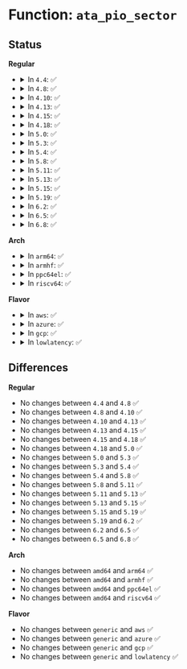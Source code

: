 # Function: <code>ata_pio_sector</code>

## Status
<b>Regular</b>
<ul>
<li>
<details>
<summary>In <code>4.4</code>: ✅</summary>

```c
void ata_pio_sector(struct ata_queued_cmd *qc);
```

**Collision:** Unique Static

**Inline:** No

**Transformation:** False

**Instances:**

```
In drivers/ata/libata-sff.c (ffffffff815dc780)
Location: drivers/ata/libata-sff.c:698
Inline: False
Direct callers:
  - drivers/ata/libata-sff.c:ata_pio_sectors
  - drivers/ata/libata-sff.c:ata_pio_sectors
```
**Symbols:**

```
ffffffff815dc780-ffffffff815dc871: ata_pio_sector (STB_LOCAL)
```
</details>
</li>
<li>
<details>
<summary>In <code>4.8</code>: ✅</summary>

```c
void ata_pio_sector(struct ata_queued_cmd *qc);
```

**Collision:** Unique Static

**Inline:** No

**Transformation:** False

**Instances:**

```
In drivers/ata/libata-sff.c (ffffffff81636500)
Location: drivers/ata/libata-sff.c:698
Inline: False
Direct callers:
  - drivers/ata/libata-sff.c:ata_pio_sectors
  - drivers/ata/libata-sff.c:ata_pio_sectors
```
**Symbols:**

```
ffffffff81636500-ffffffff816365f7: ata_pio_sector (STB_LOCAL)
```
</details>
</li>
<li>
<details>
<summary>In <code>4.10</code>: ✅</summary>

```c
void ata_pio_sector(struct ata_queued_cmd *qc);
```

**Collision:** Unique Static

**Inline:** No

**Transformation:** False

**Instances:**

```
In drivers/ata/libata-sff.c (ffffffff816675a0)
Location: drivers/ata/libata-sff.c:698
Inline: False
Direct callers:
  - drivers/ata/libata-sff.c:ata_pio_sectors
  - drivers/ata/libata-sff.c:ata_pio_sectors
```
**Symbols:**

```
ffffffff816675a0-ffffffff8166769b: ata_pio_sector (STB_LOCAL)
```
</details>
</li>
<li>
<details>
<summary>In <code>4.13</code>: ✅</summary>

```c
void ata_pio_sector(struct ata_queued_cmd *qc);
```

**Collision:** Unique Static

**Inline:** No

**Transformation:** False

**Instances:**

```
In drivers/ata/libata-sff.c (ffffffff8167bd10)
Location: drivers/ata/libata-sff.c:699
Inline: False
Direct callers:
  - drivers/ata/libata-sff.c:ata_pio_sectors
  - drivers/ata/libata-sff.c:ata_pio_sectors
```
**Symbols:**

```
ffffffff8167bd10-ffffffff8167be25: ata_pio_sector (STB_LOCAL)
```
</details>
</li>
<li>
<details>
<summary>In <code>4.15</code>: ✅</summary>

```c
void ata_pio_sector(struct ata_queued_cmd *qc);
```

**Collision:** Unique Static

**Inline:** No

**Transformation:** False

**Instances:**

```
In drivers/ata/libata-sff.c (ffffffff816e53b0)
Location: drivers/ata/libata-sff.c:699
Inline: False
Direct callers:
  - drivers/ata/libata-sff.c:ata_pio_sectors
  - drivers/ata/libata-sff.c:ata_pio_sectors
```
**Symbols:**

```
ffffffff816e53b0-ffffffff816e54cb: ata_pio_sector (STB_LOCAL)
```
</details>
</li>
<li>
<details>
<summary>In <code>4.18</code>: ✅</summary>

```c
void ata_pio_sector(struct ata_queued_cmd *qc);
```

**Collision:** Unique Static

**Inline:** No

**Transformation:** False

**Instances:**

```
In drivers/ata/libata-sff.c (ffffffff81721c50)
Location: drivers/ata/libata-sff.c:699
Inline: False
Direct callers:
  - drivers/ata/libata-sff.c:ata_pio_sectors
  - drivers/ata/libata-sff.c:ata_pio_sectors
```
**Symbols:**

```
ffffffff81721c50-ffffffff81721d6a: ata_pio_sector (STB_LOCAL)
```
</details>
</li>
<li>
<details>
<summary>In <code>5.0</code>: ✅</summary>

```c
void ata_pio_sector(struct ata_queued_cmd *qc);
```

**Collision:** Unique Static

**Inline:** No

**Transformation:** False

**Instances:**

```
In drivers/ata/libata-sff.c (ffffffff81744320)
Location: drivers/ata/libata-sff.c:669
Inline: False
Direct callers:
  - drivers/ata/libata-sff.c:ata_pio_sectors
  - drivers/ata/libata-sff.c:ata_pio_sectors
```
**Symbols:**

```
ffffffff81744320-ffffffff8174443a: ata_pio_sector (STB_LOCAL)
```
</details>
</li>
<li>
<details>
<summary>In <code>5.3</code>: ✅</summary>

```c
void ata_pio_sector(struct ata_queued_cmd *qc);
```

**Collision:** Unique Static

**Inline:** No

**Transformation:** False

**Instances:**

```
In drivers/ata/libata-sff.c (ffffffff817800c0)
Location: drivers/ata/libata-sff.c:653
Inline: False
Direct callers:
  - drivers/ata/libata-sff.c:ata_pio_sectors
  - drivers/ata/libata-sff.c:ata_pio_sectors
```
**Symbols:**

```
ffffffff817800c0-ffffffff81780217: ata_pio_sector (STB_LOCAL)
```
</details>
</li>
<li>
<details>
<summary>In <code>5.4</code>: ✅</summary>

```c
void ata_pio_sector(struct ata_queued_cmd *qc);
```

**Collision:** Unique Static

**Inline:** No

**Transformation:** False

**Instances:**

```
In drivers/ata/libata-sff.c (ffffffff817a3d80)
Location: drivers/ata/libata-sff.c:653
Inline: False
Direct callers:
  - drivers/ata/libata-sff.c:ata_pio_sectors
  - drivers/ata/libata-sff.c:ata_pio_sectors
```
**Symbols:**

```
ffffffff817a3d80-ffffffff817a3ed7: ata_pio_sector (STB_LOCAL)
```
</details>
</li>
<li>
<details>
<summary>In <code>5.8</code>: ✅</summary>

```c
void ata_pio_sector(struct ata_queued_cmd *qc);
```

**Collision:** Unique Static

**Inline:** No

**Transformation:** False

**Instances:**

```
In drivers/ata/libata-sff.c (ffffffff81869310)
Location: drivers/ata/libata-sff.c:649
Inline: False
Direct callers:
  - drivers/ata/libata-sff.c:ata_pio_sectors
  - drivers/ata/libata-sff.c:ata_pio_sectors
```
**Symbols:**

```
ffffffff81869310-ffffffff8186946b: ata_pio_sector (STB_LOCAL)
```
</details>
</li>
<li>
<details>
<summary>In <code>5.11</code>: ✅</summary>

```c
void ata_pio_sector(struct ata_queued_cmd *qc);
```

**Collision:** Unique Static

**Inline:** No

**Transformation:** False

**Instances:**

```
In drivers/ata/libata-sff.c (ffffffff81878120)
Location: drivers/ata/libata-sff.c:649
Inline: False
Direct callers:
  - drivers/ata/libata-sff.c:ata_pio_sectors
  - drivers/ata/libata-sff.c:ata_pio_sectors
```
**Symbols:**

```
ffffffff81878120-ffffffff8187827b: ata_pio_sector (STB_LOCAL)
```
</details>
</li>
<li>
<details>
<summary>In <code>5.13</code>: ✅</summary>

```c
void ata_pio_sector(struct ata_queued_cmd *qc);
```

**Collision:** Unique Static

**Inline:** No

**Transformation:** False

**Instances:**

```
In drivers/ata/libata-sff.c (ffffffff8185b6b0)
Location: drivers/ata/libata-sff.c:663
Inline: False
Direct callers:
  - drivers/ata/libata-sff.c:ata_pio_sectors
  - drivers/ata/libata-sff.c:ata_pio_sectors
```
**Symbols:**

```
ffffffff8185b6b0-ffffffff8185b7ee: ata_pio_sector (STB_LOCAL)
```
</details>
</li>
<li>
<details>
<summary>In <code>5.15</code>: ✅</summary>

```c
void ata_pio_sector(struct ata_queued_cmd *qc);
```

**Collision:** Unique Static

**Inline:** No

**Transformation:** False

**Instances:**

```
In drivers/ata/libata-sff.c (ffffffff818ea1e0)
Location: drivers/ata/libata-sff.c:663
Inline: False
Direct callers:
  - drivers/ata/libata-sff.c:ata_pio_sectors
  - drivers/ata/libata-sff.c:ata_pio_sectors
```
**Symbols:**

```
ffffffff818ea1e0-ffffffff818ea30c: ata_pio_sector (STB_LOCAL)
```
</details>
</li>
<li>
<details>
<summary>In <code>5.19</code>: ✅</summary>

```c
void ata_pio_sector(struct ata_queued_cmd *qc);
```

**Collision:** Unique Static

**Inline:** No

**Transformation:** False

**Instances:**

```
In drivers/ata/libata-sff.c (ffffffff81a3c470)
Location: drivers/ata/libata-sff.c:657
Inline: False
Direct callers:
  - drivers/ata/libata-sff.c:ata_pio_sectors
  - drivers/ata/libata-sff.c:ata_pio_sectors
```
**Symbols:**

```
ffffffff81a3c470-ffffffff81a3c633: ata_pio_sector (STB_LOCAL)
```
</details>
</li>
<li>
<details>
<summary>In <code>6.2</code>: ✅</summary>

```c
void ata_pio_sector(struct ata_queued_cmd *qc);
```

**Collision:** Unique Static

**Inline:** No

**Transformation:** False

**Instances:**

```
In drivers/ata/libata-sff.c (ffffffff81bc1410)
Location: drivers/ata/libata-sff.c:601
Inline: False
Direct callers:
  - drivers/ata/libata-sff.c:ata_pio_sectors
  - drivers/ata/libata-sff.c:ata_pio_sectors
```
**Symbols:**

```
ffffffff81bc1410-ffffffff81bc15c9: ata_pio_sector (STB_LOCAL)
```
</details>
</li>
<li>
<details>
<summary>In <code>6.5</code>: ✅</summary>

```c
void ata_pio_sector(struct ata_queued_cmd *qc);
```

**Collision:** Unique Static

**Inline:** No

**Transformation:** False

**Instances:**

```
In drivers/ata/libata-sff.c (ffffffff81c18ef0)
Location: drivers/ata/libata-sff.c:601
Inline: False
Direct callers:
  - drivers/ata/libata-sff.c:ata_pio_sectors
  - drivers/ata/libata-sff.c:ata_pio_sectors
```
**Symbols:**

```
ffffffff81c18ef0-ffffffff81c190a9: ata_pio_sector (STB_LOCAL)
```
</details>
</li>
<li>
<details>
<summary>In <code>6.8</code>: ✅</summary>

```c
void ata_pio_sector(struct ata_queued_cmd *qc);
```

**Collision:** Unique Static

**Inline:** No

**Transformation:** False

**Instances:**

```
In drivers/ata/libata-sff.c (ffffffff81c6dfe0)
Location: drivers/ata/libata-sff.c:601
Inline: False
Direct callers:
  - drivers/ata/libata-sff.c:ata_pio_sectors
  - drivers/ata/libata-sff.c:ata_pio_sectors
```
**Symbols:**

```
ffffffff81c6dfe0-ffffffff81c6e199: ata_pio_sector (STB_LOCAL)
```
</details>
</li>
</ul>
<b>Arch</b>
<ul>
<li>
<details>
<summary>In <code>arm64</code>: ✅</summary>

```c
void ata_pio_sector(struct ata_queued_cmd *qc);
```

**Collision:** Unique Static

**Inline:** No

**Transformation:** False

**Instances:**

```
In drivers/ata/libata-sff.c (ffff8000109af628)
Location: drivers/ata/libata-sff.c:653
Inline: False
Direct callers:
  - drivers/ata/libata-sff.c:ata_pio_sectors
  - drivers/ata/libata-sff.c:ata_pio_sectors
```
**Symbols:**

```
ffff8000109af628-ffff8000109af7b0: ata_pio_sector (STB_LOCAL)
```
</details>
</li>
<li>
<details>
<summary>In <code>armhf</code>: ✅</summary>

```c
void ata_pio_sector(struct ata_queued_cmd *qc);
```

**Collision:** Unique Static

**Inline:** No

**Transformation:** False

**Instances:**

```
In drivers/ata/libata-sff.c (c0a7f078)
Location: drivers/ata/libata-sff.c:653
Inline: False
Direct callers:
  - drivers/ata/libata-sff.c:ata_pio_sectors
  - drivers/ata/libata-sff.c:ata_pio_sectors
```
**Symbols:**

```
c0a7f078-c0a7f1c8: ata_pio_sector (STB_LOCAL)
```
</details>
</li>
<li>
<details>
<summary>In <code>ppc64el</code>: ✅</summary>

```c
void ata_pio_sector(struct ata_queued_cmd *qc);
```

**Collision:** Unique Static

**Inline:** No

**Transformation:** False

**Instances:**

```
In drivers/ata/libata-sff.c (c000000000a77a60)
Location: drivers/ata/libata-sff.c:653
Inline: False
Direct callers:
  - drivers/ata/libata-sff.c:ata_pio_sectors
  - drivers/ata/libata-sff.c:ata_pio_sectors
```
**Symbols:**

```
c000000000a77a60-c000000000a77c78: ata_pio_sector (STB_LOCAL)
```
</details>
</li>
<li>
<details>
<summary>In <code>riscv64</code>: ✅</summary>

```c
void ata_pio_sector(struct ata_queued_cmd *qc);
```

**Collision:** Unique Static

**Inline:** No

**Transformation:** False

**Instances:**

```
In drivers/ata/libata-sff.c (ffffffe00060caba)
Location: drivers/ata/libata-sff.c:653
Inline: False
Direct callers:
  - drivers/ata/libata-sff.c:ata_pio_sectors
  - drivers/ata/libata-sff.c:ata_pio_sectors
```
**Symbols:**

```
ffffffe00060caba-ffffffe00060cbfc: ata_pio_sector (STB_LOCAL)
```
</details>
</li>
</ul>
<b>Flavor</b>
<ul>
<li>
<details>
<summary>In <code>aws</code>: ✅</summary>

```c
void ata_pio_sector(struct ata_queued_cmd *qc);
```

**Collision:** Unique Static

**Inline:** No

**Transformation:** False

**Instances:**

```
In drivers/ata/libata-sff.c (ffffffff81768e40)
Location: drivers/ata/libata-sff.c:653
Inline: False
Direct callers:
  - drivers/ata/libata-sff.c:ata_pio_sectors
  - drivers/ata/libata-sff.c:ata_pio_sectors
```
**Symbols:**

```
ffffffff81768e40-ffffffff81768f97: ata_pio_sector (STB_LOCAL)
```
</details>
</li>
<li>
<details>
<summary>In <code>azure</code>: ✅</summary>

```c
void ata_pio_sector(struct ata_queued_cmd *qc);
```

**Collision:** Unique Static

**Inline:** No

**Transformation:** False

**Instances:**

```
In drivers/ata/libata-sff.c (ffffffff81748ca0)
Location: drivers/ata/libata-sff.c:653
Inline: False
Direct callers:
  - drivers/ata/libata-sff.c:ata_pio_sectors
  - drivers/ata/libata-sff.c:ata_pio_sectors
```
**Symbols:**

```
ffffffff81748ca0-ffffffff81748df7: ata_pio_sector (STB_LOCAL)
```
</details>
</li>
<li>
<details>
<summary>In <code>gcp</code>: ✅</summary>

```c
void ata_pio_sector(struct ata_queued_cmd *qc);
```

**Collision:** Unique Static

**Inline:** No

**Transformation:** False

**Instances:**

```
In drivers/ata/libata-sff.c (ffffffff81798c00)
Location: drivers/ata/libata-sff.c:653
Inline: False
Direct callers:
  - drivers/ata/libata-sff.c:ata_pio_sectors
  - drivers/ata/libata-sff.c:ata_pio_sectors
```
**Symbols:**

```
ffffffff81798c00-ffffffff81798d57: ata_pio_sector (STB_LOCAL)
```
</details>
</li>
<li>
<details>
<summary>In <code>lowlatency</code>: ✅</summary>

```c
void ata_pio_sector(struct ata_queued_cmd *qc);
```

**Collision:** Unique Static

**Inline:** No

**Transformation:** False

**Instances:**

```
In drivers/ata/libata-sff.c (ffffffff817b2a70)
Location: drivers/ata/libata-sff.c:653
Inline: False
Direct callers:
  - drivers/ata/libata-sff.c:ata_pio_sectors
  - drivers/ata/libata-sff.c:ata_pio_sectors
```
**Symbols:**

```
ffffffff817b2a70-ffffffff817b2bde: ata_pio_sector (STB_LOCAL)
```
</details>
</li>
</ul>

## Differences
<b>Regular</b>
<ul>
<li>
No changes between <code>4.4</code> and <code>4.8</code> ✅
</li>
<li>
No changes between <code>4.8</code> and <code>4.10</code> ✅
</li>
<li>
No changes between <code>4.10</code> and <code>4.13</code> ✅
</li>
<li>
No changes between <code>4.13</code> and <code>4.15</code> ✅
</li>
<li>
No changes between <code>4.15</code> and <code>4.18</code> ✅
</li>
<li>
No changes between <code>4.18</code> and <code>5.0</code> ✅
</li>
<li>
No changes between <code>5.0</code> and <code>5.3</code> ✅
</li>
<li>
No changes between <code>5.3</code> and <code>5.4</code> ✅
</li>
<li>
No changes between <code>5.4</code> and <code>5.8</code> ✅
</li>
<li>
No changes between <code>5.8</code> and <code>5.11</code> ✅
</li>
<li>
No changes between <code>5.11</code> and <code>5.13</code> ✅
</li>
<li>
No changes between <code>5.13</code> and <code>5.15</code> ✅
</li>
<li>
No changes between <code>5.15</code> and <code>5.19</code> ✅
</li>
<li>
No changes between <code>5.19</code> and <code>6.2</code> ✅
</li>
<li>
No changes between <code>6.2</code> and <code>6.5</code> ✅
</li>
<li>
No changes between <code>6.5</code> and <code>6.8</code> ✅
</li>
</ul>
<b>Arch</b>
<ul>
<li>
No changes between <code>amd64</code> and <code>arm64</code> ✅
</li>
<li>
No changes between <code>amd64</code> and <code>armhf</code> ✅
</li>
<li>
No changes between <code>amd64</code> and <code>ppc64el</code> ✅
</li>
<li>
No changes between <code>amd64</code> and <code>riscv64</code> ✅
</li>
</ul>
<b>Flavor</b>
<ul>
<li>
No changes between <code>generic</code> and <code>aws</code> ✅
</li>
<li>
No changes between <code>generic</code> and <code>azure</code> ✅
</li>
<li>
No changes between <code>generic</code> and <code>gcp</code> ✅
</li>
<li>
No changes between <code>generic</code> and <code>lowlatency</code> ✅
</li>
</ul>
